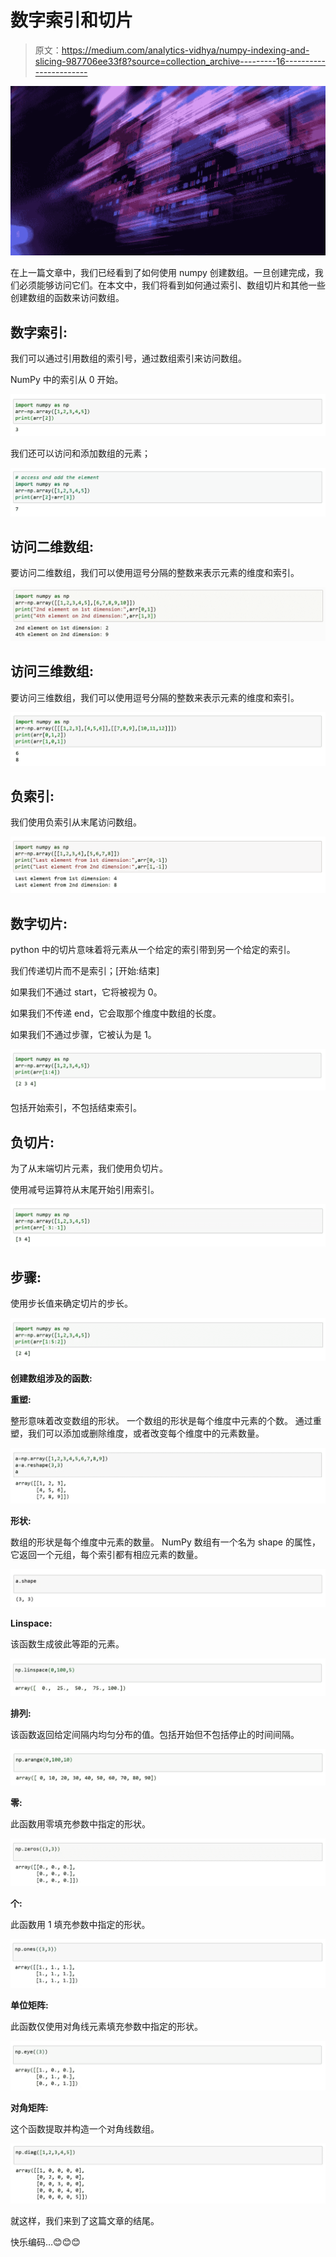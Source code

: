 # 数字索引和切片

> 原文：<https://medium.com/analytics-vidhya/numpy-indexing-and-slicing-987706ee33f8?source=collection_archive---------16----------------------->

![](img/8360305582f8edcf6b88053911095b6f.png)

在上一篇文章中，我们已经看到了如何使用 numpy 创建数组。一旦创建完成，我们必须能够访问它们。在本文中，我们将看到如何通过索引、数组切片和其他一些创建数组的函数来访问数组。

## 数字索引:

我们可以通过引用数组的索引号，通过数组索引来访问数组。

NumPy 中的索引从 0 开始。

![](img/65f00421a5f5229727a45e881505e0d5.png)

我们还可以访问和添加数组的元素；

![](img/48b9d58b55688bec7bbf4df9102802ec.png)

## 访问二维数组:

要访问二维数组，我们可以使用逗号分隔的整数来表示元素的维度和索引。

![](img/433f684124ddea302e9faa0e0c368068.png)

## 访问三维数组:

要访问三维数组，我们可以使用逗号分隔的整数来表示元素的维度和索引。

![](img/b1450b4bb800ef87c2e7d3699a858e3b.png)

## 负索引:

我们使用负索引从末尾访问数组。

![](img/baea92681dd31e12d2fc234c659789bb.png)

## 数字切片:

python 中的切片意味着将元素从一个给定的索引带到另一个给定的索引。

我们传递切片而不是索引；[开始:结束]

如果我们不通过 start，它将被视为 0。

如果我们不传递 end，它会取那个维度中数组的长度。

如果我们不通过步骤，它被认为是 1。

![](img/6d4ba076013dfa37571d05de51148ea7.png)

包括开始索引，不包括结束索引。

## 负切片:

为了从末端切片元素，我们使用负切片。

使用减号运算符从末尾开始引用索引。

![](img/09df859e4952fd05e1e0e3fd4c8fd7f9.png)

## 步骤:

使用步长值来确定切片的步长。

![](img/3e2624fb03c33c8937980caf33bb406d.png)

**创建数组涉及的函数:**

**重塑:**

整形意味着改变数组的形状。
一个数组的形状是每个维度中元素的个数。
通过重塑，我们可以添加或删除维度，或者改变每个维度中的元素数量。

![](img/3ef496d4638ee14267dddeb81d288175.png)

**形状:**

数组的形状是每个维度中元素的数量。
NumPy 数组有一个名为 shape 的属性，它返回一个元组，每个索引都有相应元素的数量。

![](img/e37f6e7a4e8836a90066c6d3e6091d74.png)

**Linspace:**

该函数生成彼此等距的元素。

![](img/79770f4ad6b5e6cbd8c4d1dbcbfae94d.png)

**排列:**

该函数返回给定间隔内均匀分布的值。包括开始但不包括停止的时间间隔。

![](img/260c7d2890b615fce4b1fd90fc6d757c.png)

**零:**

此函数用零填充参数中指定的形状。

![](img/89616aaca8795f3bf93e95838d52521c.png)

**个:**

此函数用 1 填充参数中指定的形状。

![](img/df0db9e628715e236aa31f708b2e16b1.png)

**单位矩阵:**

此函数仅使用对角线元素填充参数中指定的形状。

![](img/3ac94b09f7820d35b457f03a407b3b66.png)

**对角矩阵:**

这个函数提取并构造一个对角线数组。

![](img/cde743b06b13e688ccba00642b427930.png)

就这样，我们来到了这篇文章的结尾。

快乐编码…😊😊😊